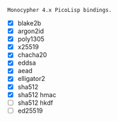 ```
Monocypher 4.x PicoLisp bindings.
```
- [x] blake2b
- [x] argon2id
- [x] poly1305
- [x] x25519
- [x] chacha20
- [x] eddsa
- [x] aead
- [x] elligator2
- [x] sha512
- [x] sha512 hmac
- [ ] sha512 hkdf
- [ ] ed25519
